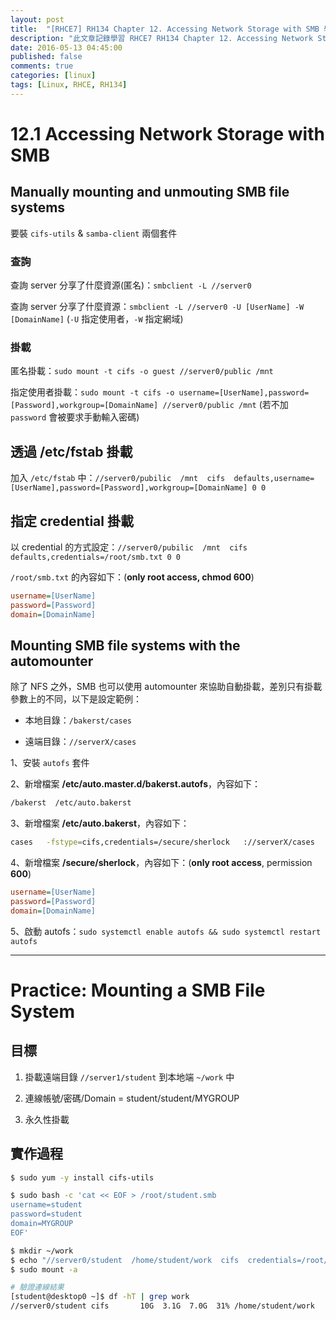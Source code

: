 ```yaml
---
layout: post
title:  "[RHCE7] RH134 Chapter 12. Accessing Network Storage with SMB 學習筆記"
description: "此文章記錄學習 RHCE7 RH134 Chapter 12. Accessing Network Storage with SMB 留下的內容"
date: 2016-05-13 04:45:00
published: false
comments: true
categories: [linux]
tags: [Linux, RHCE, RH134]
---
```



12.1 Accessing Network Storage with SMB
======================================

## Manually mounting and unmouting SMB file systems

要裝 `cifs-utils` & `samba-client` 兩個套件

### 查詢

查詢 server 分享了什麼資源(匿名)：`smbclient -L //server0`

查詢 server 分享了什麼資源：`smbclient -L //server0 -U [UserName] -W [DomainName]` (`-U` 指定使用者，`-W` 指定網域)

### 掛載

匿名掛載：`sudo mount -t cifs -o guest //server0/public /mnt`

指定使用者掛載：`sudo mount -t cifs -o username=[UserName],password=[Password],workgroup=[DomainName] //server0/public /mnt` (若不加 `password` 會被要求手動輸入密碼)

## 透過 /etc/fstab 掛載

加入 `/etc/fstab` 中：`//server0/pubilic  /mnt  cifs  defaults,username=[UserName],password=[Password],workgroup=[DomainName] 0 0`

## 指定 credential 掛載

以 credential 的方式設定：`//server0/pubilic  /mnt  cifs  defaults,credentials=/root/smb.txt 0 0`

`/root/smb.txt` 的內容如下：(**only root access, chmod 600**)

```ini
username=[UserName]
password=[Password]
domain=[DomainName]
```

## Mounting SMB file systems with the automounter

除了 NFS 之外，SMB 也可以使用 automounter 來協助自動掛載，差別只有掛載參數上的不同，以下是設定範例：

- 本地目錄：`/bakerst/cases`

- 遠端目錄：`//serverX/cases`

1、安裝 `autofs` 套件

2、新增檔案 **/etc/auto.master.d/bakerst.autofs**，內容如下：

```bash
/bakerst  /etc/auto.bakerst
```

3、新增檔案 **/etc/auto.bakerst**，內容如下：

```bash
cases   -fstype=cifs,credentials=/secure/sherlock   ://serverX/cases
```

4、新增檔案 **/secure/sherlock**，內容如下：(**only root access**, permission **600**)

```ini
username=[UserName]
password=[Password]
domain=[DomainName]
```

5、啟動 autofs：`sudo systemctl enable autofs && sudo systemctl restart autofs`

---------------------------------------------------------

Practice: Mounting a SMB File System
====================================

## 目標

1. 掛載遠端目錄 `//server1/student` 到本地端 `~/work` 中

2. 連線帳號/密碼/Domain = student/student/MYGROUP

3. 永久性掛載

## 實作過程

```bash
$ sudo yum -y install cifs-utils

$ sudo bash -c 'cat << EOF > /root/student.smb
username=student
password=student
domain=MYGROUP
EOF'

$ mkdir ~/work
$ echo "//server0/student  /home/student/work  cifs  credentials=/root/student.smb  0 0" | sudo tee --append /etc/fstab
$ sudo mount -a

# 驗證連線結果
[student@desktop0 ~]$ df -hT | grep work
//server0/student cifs       10G  3.1G  7.0G  31% /home/student/work
```
